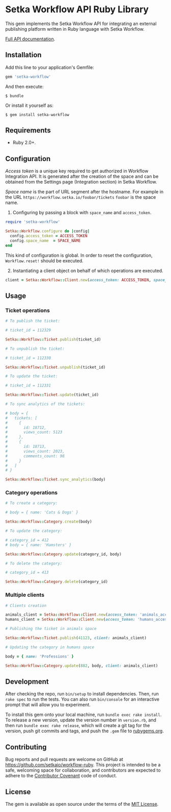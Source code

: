 # Setka Workflow API Ruby Library

This gem implements the Setka Workflow API for integrating an external publishing platform written in Ruby language with Setka Workflow.

[Full API documentation](http://www.rubydoc.info/gems/setka-workflow).

## Installation

Add this line to your application's Gemfile:

```ruby
gem 'setka-workflow'
```

And then execute:

    $ bundle

Or install it yourself as:

    $ gem install setka-workflow

## Requirements

* Ruby 2.0+.

## Configuration

*Access token* is a unique key required to get authorized in Workflow Integration API. It is generated after the creation of the space and can be obtained from the Settings page (Integration section) in Setka Workflow.

*Space name* is the part of URL segment after the hostname. For example in the URL `https://workflow.setka.io/foobar/tickets` `foobar` is the space name.

1. Configuring by passing a block with `space_name` and `access_token`.

```ruby
require 'setka-workflow'

Setka::Workflow.configure do |config|
  config.access_token = ACCESS_TOKEN
  config.space_name  = SPACE_NAME
end
```

This kind of configuration is global. In order to reset the configuration, `Workflow.reset!` should be executed.

2. Instantiating a client object on behalf of which operations are executed.

```ruby
client = Setka::Workflow::Client.new(access_token: ACCESS_TOKEN, space_name: SPACE_NAME)
```

## Usage

### Ticket operations

```ruby
# To publish the ticket:

# ticket_id = 112329

Setka::Workflow::Ticket.publish(ticket_id)

# To unpublish the ticket:

# ticket_id = 112330

Setka::Workflow::Ticket.unpublish(ticket_id)

# To update the ticket:

# ticket_id = 112331

Setka::Workflow::Ticket.update(ticket_id)

# To sync analytics of the tickets:

# body = {
#   tickets: [
#     {
#       id: 18712,
#       views_count: 5123
#     },
#     {
#       id: 18713,
#       views_count: 2023,
#       comments_count: 98
#     }
#   ]
# }

Setka::Workflow::Ticket.sync_analytics(body)
```

### Category operations

```ruby
# To create a category:

# body = { name: 'Cats & Dogs' }

Setka::Workflow::Category.create(body)

# To update the category:

# category_id = 412
# body = { name: 'Hamsters' }

Setka::Workflow::Category.update(category_id, body)

# To delete the category:

# category_id = 413

Setka::Workflow::Category.delete(category_id)
```

### Multiple clients

```ruby
# Clients creation

animals_client = Setka::Workflow::Client.new(access_token: 'animals_access_token', space_name: 'animals')
humans_client = Setka::Workflow::Client.new(access_token: 'humans_access_token', space_name: 'humans')

# Publishing the ticket in animals space

Setka::Workflow::Ticket.publish(41123, client: animals_client)

# Updating the category in humans space

body = { name: 'Professions' }

Setka::Workflow::Category.update(882, body, client: animals_client)
```

## Development

After checking the repo, run `bin/setup` to install dependencies. Then, run `rake spec` to run the tests. You can also run `bin/console` for an interactive prompt that will allow you to experiment.

To install this gem onto your local machine, run `bundle exec rake install`. To release a new version, update the version number in `version.rb`, and then run `bundle exec rake release`, which will create a git tag for the version, push git commits and tags, and push the `.gem` file to [rubygems.org](https://rubygems.org).

## Contributing

Bug reports and pull requests are welcome on GitHub at https://github.com/setkaio/workflow-ruby. This project is intended to be a safe, welcoming space for collaboration, and contributors are expected to adhere to the [Contributor Covenant](http://contributor-covenant.org) code of conduct.


## License

The gem is available as open source under the terms of the [MIT License](http://opensource.org/licenses/MIT).

